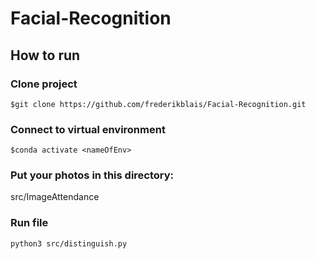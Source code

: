 # Facial-Recognition

## How to run

### Clone project

`$git clone https://github.com/frederikblais/Facial-Recognition.git`

### Connect to virtual environment

`$conda activate <nameOfEnv>`

### Put your photos in this directory:

src/ImageAttendance

### Run file

`python3 src/distinguish.py`
